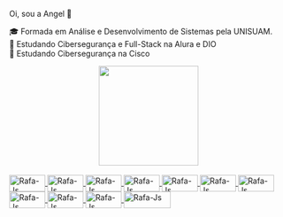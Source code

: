 Oi, sou a Angel 🦊

🎓 Formada em Análise e Desenvolvimento de Sistemas pela UNISUAM. <br>
🌱 Estudando Cibersegurança e Full-Stack na Alura e DIO <br>
🌱 Estudando Cibersegurança na Cisco 

<div align="center">
  <a href="https://github.com/Angel-Fernandes">
  <img height="180em" src="https://github-readme-stats.vercel.app/api?username=Angel-Fernandes&show_icons=true&theme=jolly&include_all_commits=true&count_private=true"/> 
</div>
  <div style="display: inline_block"><br>
   <img align="center" alt="Rafa-Js" height="30" width="65" <img src="https://img.shields.io/badge/HTML5-E34F26?style=for-the-badge&logo=html5&logoColor=white"/>
   <img align="center" alt="Rafa-Js" height="30" width="65" <img src="https://img.shields.io/badge/CSS3-1572B6?style=for-the-badge&logo=css3&logoColor=white"/>
    <img align="center" alt="Rafa-Js" height="30" width="65" <img src="https://img.shields.io/badge/JavaScript-F7DF1E?style=for-the-badge&logo=javascript&logoColor=black"/>
    <img align="center" alt="Rafa-Js" height="30" width="65" <img src="https://img.shields.io/badge/Python-3776AB?style=for-the-badge&logo=python&logoColor=white"/>
    <img align="center" alt="Rafa-Js" height="30" width="65" <img src="https://img.shields.io/badge/Bootstrap-563D7C?style=for-the-badge&logo=bootstrap&logoColor=white"/>
    <img align="center" alt="Rafa-Js" height="30" width="65" <img src="https://img.shields.io/badge/MySQL-00000F?style=for-the-badge&logo=mysql&logoColor=white"/>
    <img align="center" alt="Rafa-Js" height="30" width="65" <img src="https://img.shields.io/badge/Colab-F9AB00?style=for-the-badge&logo=googlecolab&color=525252"/>
    <img align="center" alt="Rafa-Js" height="30" width="65" <img src="https://img.shields.io/badge/Kali_Linux-557C94?style=for-the-badge&logo=kali-linux&logoColor=white"/>    
    <img align="center" alt="Rafa-Js" height="30" width="65" <img src="https://img.shields.io/badge/Canva-%2300C4CC.svg?&style=for-the-badge&logo=Canva&logoColor=white"/>
    <img align="center" alt="Rafa-Js" height="30" width="65" <img src="https://img.shields.io/badge/Figma-F24E1E?style=for-the-badge&logo=figma&logoColor=white"/>
   <img align="center" alt="Rafa-Js" height="30" width="85" <img src="https://img.shields.io/badge/Adobe%20Illustrator-FF9A00?style=for-the-badge&logo=adobe%20illustrator&logoColor=white"/>
  </div>
  
  ##
       

  
  
